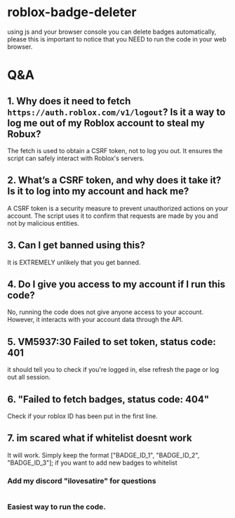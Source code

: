 # roblox-badge-deleter
using js and your browser console you can delete badges automatically, please this is important to notice that you NEED to run the code in your web browser.

# Q&A

## 1. Why does it need to fetch `https://auth.roblox.com/v1/logout`? Is it a way to log me out of my Roblox account to steal my Robux?
The fetch is used to obtain a CSRF token, not to log you out. It ensures the script can safely interact with Roblox's servers.

## 2. What’s a CSRF token, and why does it take it? Is it to log into my account and hack me?
A CSRF token is a security measure to prevent unauthorized actions on your account. The script uses it to confirm that requests are made by you and not by malicious entities.

## 3. Can I get banned using this?
It is EXTREMELY unlikely that you get banned.

## 4. Do I give you access to my account if I run this code?
No, running the code does not give anyone access to your account. However, it interacts with your account data through the API.

## 5. VM5937:30 Failed to set token, status code: 401
it should tell you to check if you're logged in, else refresh the page or log out all session.

## 6. "Failed to fetch badges, status code: 404"
Check if your roblox ID has been put in the first line.

## 7. im scared what if whitelist doesnt work
It will work. Simply keep the format ["BADGE_ID_1", "BADGE_ID_2", "BADGE_ID_3"]; if you want to add new badges to whitelist

### Add my discord "ilovesatire" for questions




#
### Easiest way to run the code.
